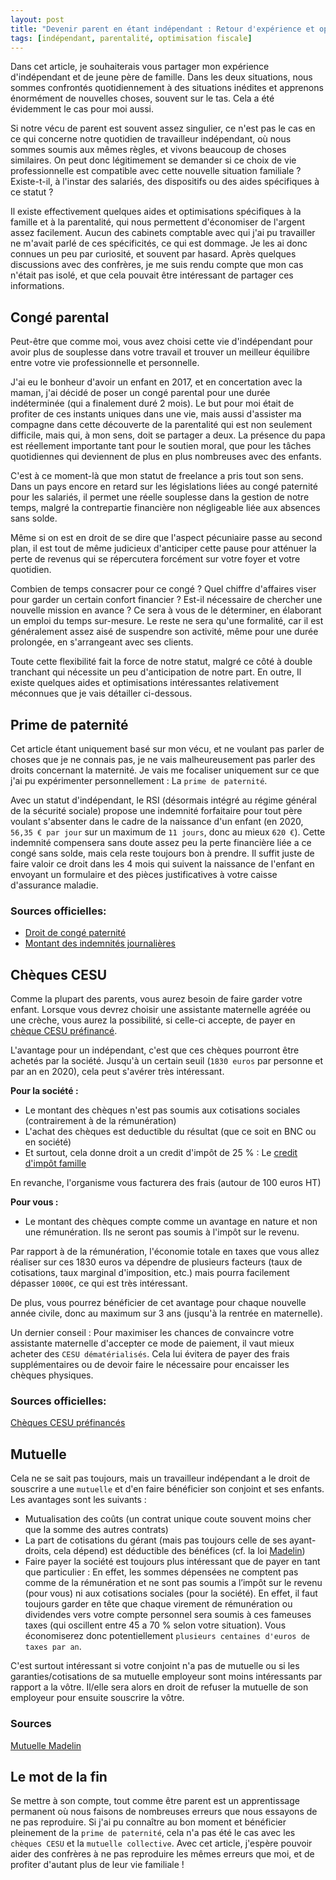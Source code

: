 ```yaml
---
layout: post
title: "Devenir parent en étant indépendant : Retour d'expérience et optimisations fiscales"
tags: [indépendant, parentalité, optimisation fiscale]
---
```


Dans cet article, je souhaiterais vous partager mon expérience d'indépendant et de jeune père de famille. Dans les deux situations, nous sommes confrontés quotidiennement à des situations inédites et apprenons énormément de nouvelles choses, souvent sur le tas. Cela a été évidemment le cas pour moi aussi. 

Si notre vécu de parent est souvent assez singulier, ce n'est pas le cas en ce qui concerne notre quotidien de travailleur indépendant, où nous sommes soumis aux mêmes règles, et vivons beaucoup de choses similaires. On peut donc légitimement se demander si ce choix de vie professionnelle est compatible avec cette nouvelle situation familiale ? Existe-t-il, à l'instar des salariés, des dispositifs ou des aides spécifiques à ce statut ?

Il existe effectivement quelques aides et optimisations spécifiques à la famille et à la parentalité, qui nous permettent d'économiser de l'argent assez facilement. Aucun des cabinets comptable avec qui j'ai pu travailler ne m'avait parlé de ces spécificités, ce qui est dommage. Je les ai donc connues un peu par curiosité, et souvent par hasard. Après quelques discussions avec des confrères, je me suis rendu compte que mon cas n'était pas isolé, et que cela pouvait être intéressant de partager ces informations.

## Congé parental

Peut-être que comme moi, vous avez choisi cette vie d'indépendant pour avoir plus de souplesse dans votre travail et trouver un meilleur équilibre entre votre vie professionnelle et personnelle.

J'ai eu le bonheur d'avoir un enfant en 2017, et en concertation avec la maman, j'ai décidé de poser un congé parental pour une durée indéterminée (qui a finalement duré 2 mois). Le but pour moi était de profiter de ces instants uniques dans une vie, mais aussi d'assister ma compagne dans cette découverte de la parentalité qui est non seulement difficile, mais qui, à mon sens, doit se partager a deux. La présence du papa est réellement importante tant pour le soutien moral, que pour les tâches quotidiennes qui deviennent de plus en plus nombreuses avec des enfants.

C'est à ce moment-là que mon statut de freelance a pris tout son sens. Dans un pays encore en retard sur les législations liées au congé paternité pour les salariés, il permet une réelle souplesse dans la gestion de notre temps, malgré la contrepartie financière non négligeable liée aux absences sans solde. 

Même si on est en droit de se dire que l'aspect pécuniaire passe au second plan, il est tout de même judicieux d'anticiper cette pause pour atténuer la perte de revenus qui se répercutera forcément sur votre foyer et votre quotidien.

Combien de temps consacrer pour ce congé ? Quel chiffre d'affaires viser pour garder un certain confort financier ? Est-il nécessaire de chercher une nouvelle mission en avance ?
Ce sera à vous de le déterminer, en élaborant un emploi du temps sur-mesure. Le reste ne sera qu'une formalité, car il est généralement assez aisé de suspendre son activité, même pour une durée prolongée, en s'arrangeant avec ses clients.

Toute cette flexibilité fait la force de notre statut, malgré ce côté à double tranchant qui nécessite un peu d'anticipation de notre part. En outre, Il existe quelques aides et optimisations intéressantes relativement méconnues que je vais détailler ci-dessous.

## Prime de paternité

Cet article étant uniquement basé sur mon vécu, et ne voulant pas parler de choses que je ne connais pas, je ne vais malheureusement pas parler des droits concernant la maternité. Je vais me focaliser uniquement sur ce que j'ai pu expérimenter personnellement : La `prime de paternité`.

Avec un statut d'indépendant, le RSI (désormais intégré au régime général de la sécurité sociale) propose une indemnité forfaitaire pour tout père voulant s'absenter dans le cadre de la naissance d'un enfant (en 2020, `56,35 € par jour` sur un maximum de `11 jours`, donc au mieux `620 €`). Cette indemnité compensera sans doute assez peu la perte financière liée a ce congé sans solde, mais cela reste toujours bon à prendre. Il suffit juste de faire valoir ce droit dans les 4 mois qui suivent la naissance de l'enfant en envoyant un formulaire et des pièces justificatives à votre caisse d'assurance maladie.

### Sources officielles: 

- [Droit de congé paternité](https://www.ameli.fr/yvelines/assure/droits-demarches/famille/maternite-paternite-adoption/conge-paternite-accueil-enfant#text_9717)
- [Montant des indemnités journalières](https://www.ameli.fr/yvelines/assure/remboursements/indemnites-journalieres/conge-paternite-accueil-enfant#text_114763)

## Chèques CESU

Comme la plupart des parents, vous aurez besoin de faire garder votre enfant. Lorsque vous devrez choisir une assistante maternelle agréée ou une crèche, vous aurez la possibilité, si celle-ci accepte, de payer en [chèque CESU préfinancé](https://travail-emploi.gouv.fr/droit-du-travail/les-contrats-de-travail/article/le-cheque-emploi-service-universel-cesu-prefinance). 

L'avantage pour un indépendant, c'est que ces chèques pourront être achetés par la société. Jusqu'à un certain seuil (`1830 euros` par personne et par an en 2020), cela peut s'avérer très intéressant.

**Pour la société :**
- Le montant des chèques n'est pas soumis aux cotisations sociales (contrairement à de la rémunération)
- L'achat des chèques est deductible du résultat (que ce soit en BNC ou en société)
- Et surtout, cela donne droit a un credit d'impôt de 25 % : Le [credit d'impôt famille](https://www.service-public.fr/professionnels-entreprises/vosdroits/F31922)

En revanche, l'organisme vous facturera des frais (autour de 100 euros HT)

**Pour vous :** 
- Le montant des chèques compte comme un avantage en nature et non une rémunération. Ils ne seront pas soumis à l'impôt sur le revenu.

Par rapport à de la rémunération, l'économie totale en taxes que vous allez réaliser sur ces 1830 euros va dépendre de plusieurs facteurs (taux de cotisations, taux marginal d'imposition, etc.) mais pourra facilement dépasser `1000€`, ce qui est très intéressant. 

De plus, vous pourrez bénéficier de cet avantage pour chaque nouvelle année civile, donc au maximum sur 3 ans (jusqu'à la rentrée en maternelle).

Un dernier conseil : Pour maximiser les chances de convaincre votre assistante maternelle d'accepter ce mode de paiement, il vaut mieux acheter des `CESU dématérialisés`. 
Cela lui évitera de payer des frais supplémentaires ou de devoir faire le nécessaire pour encaisser les chèques physiques.

### Sources officielles: 

[Chèques CESU préfinancés](https://travail-emploi.gouv.fr/droit-du-travail/les-contrats-de-travail/article/le-cheque-emploi-service-universel-cesu-prefinance)


## Mutuelle 

Cela ne se sait pas toujours, mais un travailleur indépendant a le droit de souscrire a une `mutuelle` et d'en faire bénéficier son conjoint et ses enfants. Les avantages sont les suivants : 

- Mutualisation des coûts (un contrat unique coute souvent moins cher que la somme des autres contrats)
- La part de cotisations du gérant (mais pas toujours celle de ses ayant-droits, cela dépend) est déductible des bénéfices (cf. la loi [Madelin](https://www.impots.gouv.fr/portail/particulier/questions/je-cotise-un-contrat-madelin-quel-est-mon-avantage-fiscal))
- Faire payer la société est toujours plus intéressant que de payer en tant que particulier : En effet, les sommes dépensées ne comptent pas comme de la rémunération et ne sont pas soumis a l’impôt sur le revenu (pour vous) ni aux cotisations sociales (pour la société). En effet, il faut toujours garder en tête que chaque virement de rémunération ou dividendes vers votre compte personnel sera soumis à ces fameuses taxes (qui oscillent entre 45 a 70 % selon votre situation). Vous économiserez donc potentiellement `plusieurs centaines d'euros de taxes par an`.

C'est surtout intéressant si votre conjoint n'a pas de mutuelle ou si les garanties/cotisations de sa mutuelle employeur sont moins intéressants par rapport a la vôtre. Il/elle sera alors en droit de refuser la mutuelle de son employeur pour ensuite souscrire la vôtre.

### Sources

[Mutuelle Madelin](https://www.loimadelin.com/les-contrats-madelin/mutuelle-madelin/)

## Le mot de la fin

Se mettre à son compte, tout comme être parent est un apprentissage permanent où nous faisons de nombreuses erreurs que nous essayons de ne pas reproduire. Si j'ai pu connaître au bon moment et bénéficier pleinement de la `prime de paternité`, cela n'a pas été le cas avec les `chèques CESU` et la `mutuelle collective`. Avec cet article, j'espère pouvoir aider des confrères à ne pas reproduire les mêmes erreurs que moi, et de profiter d'autant plus de leur vie familiale !

